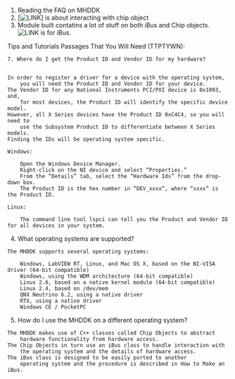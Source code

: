 
1. Reading the FAQ on MHDDK
2. [![LINK](http://www.ni.com/tutorial/54496/en/)] is about interacting with chip object
3. Module built contatins a lot of stuff on both iBus and Chip objects. ![LINK](http://www.ni.com/tutorial/54497/en/) is for iBus.


Tips and Tutorials Passages That You Will Need (TTPTYWN):
```
7. Where do I get the Product ID and Vendor ID for my hardware?


In order to register a driver for a device with the operating system, 
    you will need the Product ID and Vendor ID for your device.
The Vendor ID for any National Instruments PCI/PXI device is 0x1093, and, 
    for most devices, the Product ID will identify the specific device model. 
However, all X Series devices have the Product ID 0xC4C4, so you will need to 
    use the Subsystem Product ID to differentiate between X Series models.
Finding the IDs will be operating system specific.

Windows:

    Open the Windows Device Manager.
    Right-click on the NI device and select “Properties.”
    From the “Details” tab, select the “Hardware Ids” from the drop-down box.
    The Product ID is the hex number in “DEV_xxxx”, where “xxxx” is the Product ID.

Linux:

    The command line tool lspci can tell you the Product and Vendor ID for all devices in your system.
```

4. What operating systems are supported?

```
The MHDDK supports several operating systems:

    Windows, LabVIEW RT, Linux, and Mac OS X, based on the NI-VISA driver (64-bit compatible)
    Windows, using the WDM architecture (64-bit compatible)
    Linux 2.6, based on a native kernel module (64-bit compatible)
    Linux 2.4, based on /dev/mem
    QNX Neutrino 6.2, using a native driver
    RTX, using a native driver
    Windows CE / PocketPC
```

5. How do I use the MHDDK on a different operating system?

``` tml
The MHDDK makes use of C++ classes called Chip Objects to abstract 
    hardware functionality from hardware access. 
The Chip Objects in turn use an iBus class to handle interaction with 
    the operating system and the details of hardware access. 
The iBus class is designed to be easily ported to another 
    operating system and the procedure is described in How to Make an iBus.
```
